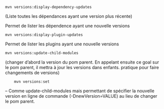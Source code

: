     mvn versions:display-dependency-updates 

(Liste toutes les dépendances ayant une version plus récente)

Permet de lister les dépendence ayant une  nouvelle versions

    mvn versions:display-plugin-updates

Permet de lister les plugins ayant une  nouvelle versions

    mvn versions:update-child-modules 

(changer d’abord la version du pom parent. En appelant ensuite ce goal sur le pom parent, il mettra à jour les versions dans enfants. pratique pour faire changements de versions)

        mvn versions:set 

– Comme update-child-modules mais permettant de spécifier la nouvelle version en ligne de commande (-DnewVersion=VALUE) au lieu de changer le pom parent.


